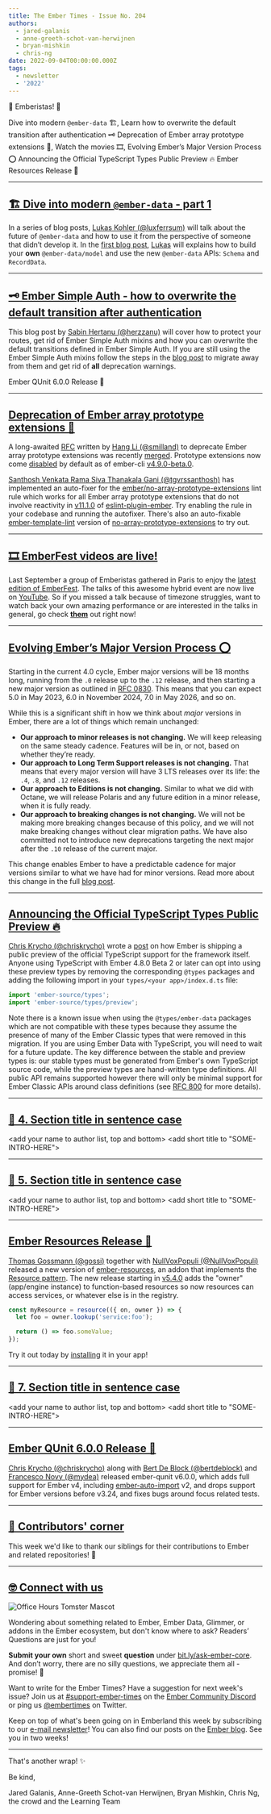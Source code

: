 ```yaml
---
title: The Ember Times - Issue No. 204
authors:
  - jared-galanis
  - anne-greeth-schot-van-herwijnen
  - bryan-mishkin
  - chris-ng
date: 2022-09-04T00:00:00.000Z
tags:
  - newsletter
  - '2022'
---
```


👋 Emberistas! 🐹

Dive into modern `@ember-data` 🏗️,
Learn how to overwrite the default transition after authentication 🗝️
Deprecation of Ember array prototype extensions 🧹,
Watch the movies 🎞,
Evolving Ember’s Major Version Process ⭕
Announcing the Official TypeScript Types Public Preview 🔥
Ember Resources Release 🎉
<SOME-INTRO-HERE-TO-KEEP-THEM-SUBSCRIBERS-READING>

---

## [🏗️ Dive into modern `@ember-data` - part 1](https://blog.lux.name/2-dive-into-ember-data-1/)

In a series of blog posts, [Lukas Kohler (@luxferrsum)](https://github.com/luxferresum) will talk about the future of `@ember-data` and how to use it from the perspective of someone that didn’t develop it. In the [first blog post](https://blog.lux.name/2-dive-into-ember-data-1/), [Lukas](https://github.com/luxferresum) will explains how to build your **own** `@ember-data/model` and use the new `@ember-data` APIs: `Schema` and `RecordData`.

---
<!-- alex ignore simple -->
## [🗝️ Ember Simple Auth - how to overwrite the default transition after authentication](https://sabin.dev/ember-simple-auth-how-to-overwrite-the-default-transition-after-authentication)

<!-- alex ignore simple -->
This blog post by [Sabin Hertanu (@herzzanu)](https://github.com/herzzanu) will cover how to protect your routes, get rid of Ember Simple Auth mixins and how you can overwrite the default transitions defined in Ember Simple Auth. If you are still using the Ember Simple Auth mixins follow the steps in the [blog post](https://sabin.dev/ember-simple-auth-how-to-overwrite-the-default-transition-after-authentication) to migrate away from them and get rid of **all** deprecation warnings.

Ember QUnit 6.0.0 Release 🚀

---

## [Deprecation of Ember array prototype extensions 🧹](https://rfcs.emberjs.com/id/0848-deprecate-array-prototype-extensions/)

<!-- alex ignore Hang -->
A long-awaited [RFC](https://rfcs.emberjs.com/id/0848-deprecate-array-prototype-extensions/) written by [Hang Li (@smilland)](https://github.com/smilland) to deprecate Ember array prototype extensions was recently [merged](https://github.com/emberjs/rfcs/pull/848). Prototype extensions now come [disabled](https://github.com/ember-cli/ember-cli/pull/10017) by default as of ember-cli [v4.9.0-beta.0](https://github.com/ember-cli/ember-cli/releases/tag/v4.9.0-beta.0).

[Santhosh Venkata Rama Siva Thanakala Gani (@tgvrssanthosh)](https://github.com/tgvrssanthosh) has implemented an auto-fixer for the [ember/no-array-prototype-extensions](https://github.com/ember-cli/eslint-plugin-ember/blob/master/docs/rules/no-array-prototype-extensions.md) lint rule which works for all Ember array prototype extensions that do not involve reactivity in [v11.1.0](https://github.com/ember-cli/eslint-plugin-ember/releases/tag/v11.1.0) of [eslint-plugin-ember](https://github.com/ember-cli/eslint-plugin-ember). Try enabling the rule in your codebase and running the autofixer. There's also an auto-fixable [ember-template-lint](https://github.com/ember-template-lint/ember-template-lint) version of [no-array-prototype-extensions](https://github.com/ember-template-lint/ember-template-lint/blob/master/docs/rule/no-array-prototype-extensions.md) to try out.

---

## [🎞 EmberFest videos are live!](https://youtube.com/playlist?list=PLN4SpDLOSVkTA8pYgcgKlo5AsQnZ0fiWV)

Last September a group of Emberistas gathered in Paris to enjoy the [latest edition of EmberFest](https://emberfest.eu). The talks of this awesome hybrid event are now live on [YouTube](https://youtube.com/playlist?list=PLN4SpDLOSVkTA8pYgcgKlo5AsQnZ0fiWV). So if you missed a talk because of timezone struggles, want to watch back your own amazing performance or are interested in the talks in general, go check [**them**](https://youtube.com/playlist?list=PLN4SpDLOSVkTA8pYgcgKlo5AsQnZ0fiWV) out right now!

---

## [Evolving Ember’s Major Version Process ⭕](https://blog.emberjs.com/evolving-embers-major-version-process)

Starting in the current 4.0 cycle, Ember major versions will be 18 months long, running from the `.0` release up to the `.12` release, and then starting a new major version as outlined in [RFC 0830](https://rfcs.emberjs.com/id/0830-evolving-embers-major-version-process/). This means that you can expect 5.0 in May 2023, 6.0 in November 2024, 7.0 in May 2026, and so on.

While this is a significant shift in how we think about *major* versions in Ember, there are a lot of things which remain unchanged:

- **Our approach to minor releases is not changing.** We will keep releasing on the same steady cadence. Features will be in, or not, based on whether they’re ready.
- **Our approach to Long Term Support releases is not changing.** That means that every major version will have 3 LTS releases over its life: the `.4`, `.8`, and `.12` releases.
- **Our approach to Editions is not changing.** Similar to what we did with Octane, we will release Polaris and any future edition in a minor release, when it is fully ready.
- **Our approach to breaking changes is not changing.** We will not be making more breaking changes because of this policy, and we will not make breaking changes without clear migration paths. We have also committed not to introduce new deprecations targeting the next major after the `.10` release of the current major.

This change enables Ember to have a predictable cadence for major versions similar to what we have had for minor versions. Read more about this change in the full [blog post](https://blog.emberjs.com/evolving-embers-major-version-process).

---

## [Announcing the Official TypeScript Types Public Preview 🔥](https://blog.emberjs.com/announcing-official-typescript-types-public-preview/)

[Chris Krycho (@chriskrycho)](https://github.com/chriskrycho) wrote a [post](https://blog.emberjs.com/announcing-official-typescript-types-public-preview/) on how Ember is shipping a public preview of the official TypeScript support for the framework itself. Anyone using TypeScript with Ember 4.8.0 Beta 2 or later can opt into using these preview types by removing the corresponding `@types` packages and adding the following import in your `types/<your app>/index.d.ts` file:

```js
import 'ember-source/types';
import 'ember-source/types/preview';
```

Note there is a known issue when using the `@types/ember-data` packages which are not compatible with these types because they assume the presence of many of the Ember Classic types that were removed in this migration. If you are using Ember Data with TypeScript, you will need to wait for a future update. The key difference between the stable and preview types is: our stable types must be generated from Ember's own TypeScript source code, while the preview types are hand-written type definitions. All public API remains supported however there will only be minimal support for Ember Classic APIs around class definitions (see [RFC 800](https://rfcs.emberjs.com/id/0800-ts-adoption-plan/) for more details).

---

## [🐹 4. Section title in sentence case](section-url)

<change section title emoji>
<consider adding some bold to your paragraph>
<add the contributor in the post in format "FirstName LastName (@githubUserName)" linked to their GitHub account>
<please include link to external article/repo/etc in paragraph / body text, not just header title above>

<add your name to author list, top and bottom>
<add short title to "SOME-INTRO-HERE">

---

## [🐹 5. Section title in sentence case](section-url)

<change section title emoji>
<consider adding some bold to your paragraph>
<add the contributor in the post in format "FirstName LastName (@githubUserName)" linked to their GitHub account>
<please include link to external article/repo/etc in paragraph / body text, not just header title above>

<add your name to author list, top and bottom>
<add short title to "SOME-INTRO-HERE">

---

## [Ember Resources Release 🎉](https://twitter.com/nullvoxpopuli/status/1568694246521319424)

[Thomas Gossmann (@gossi)](https://github.com/gossi) together with [NullVoxPopuli (@NullVoxPopuli)](https://github.com/NullVoxPopuli) released a new version of [ember-resources](https://github.com/NullVoxPopuli/ember-resources), an addon that implements the [Resource pattern](https://ember-resources.pages.dev/#what-is-a-resource). The new release starting in [v5.4.0](https://github.com/NullVoxPopuli/ember-resources/releases/tag/v5.4.0) adds the "owner" (app/engine instance) to function-based resources so now resources can access services, or whatever else is in the registry.

```js
const myResource = resource(({ on, owner }) => {
  let foo = owner.lookup('service:foo');

  return () => foo.someValue;
});
```

Try it out today by [installing](https://ember-resources.pages.dev/#installation) it in your app!

---

## [🐹 7. Section title in sentence case](section-url)

<change section title emoji>
<consider adding some bold to your paragraph>
<add the contributor in the post in format "FirstName LastName (@githubUserName)" linked to their GitHub account>
<please include link to external article/repo/etc in paragraph / body text, not just header title above>

<add your name to author list, top and bottom>
<add short title to "SOME-INTRO-HERE">

---

## [Ember QUnit 6.0.0 Release 🚀](https://github.com/emberjs/ember-qunit/releases/tag/v6.0.0)

[Chris Krycho (@chriskrycho)](https://github.com/chriskrycho) along with [Bert De Block (@bertdeblock)](https://github.com/bertdeblock) and [Francesco Novy (@mydea)](https://github.com/mydea) released ember-qunit v6.0.0, which adds full support for Ember v4, including [ember-auto-import](https://github.com/ef4/ember-auto-import) v2, and drops support for Ember versions before v3.24, and fixes bugs around focus related tests.

---

## [👏 Contributors' corner](https://guides.emberjs.com/release/contributing/repositories/)

<p>This week we'd like to thank our siblings for their contributions to Ember and related repositories! 💖</p>

---

## [🤓 Connect with us](https://docs.google.com/forms/d/e/1FAIpQLScqu7Lw_9cIkRtAiXKitgkAo4xX_pV1pdCfMJgIr6Py1V-9Og/viewform)

<div class="blog-row">
  <img class="float-right small transparent padded" alt="Office Hours Tomster Mascot" title="Readers' Questions" src="/images/tomsters/officehours.png" />

  <p>Wondering about something related to Ember, Ember Data, Glimmer, or addons in the Ember ecosystem, but don't know where to ask? Readers’ Questions are just for you!</p>

  <p><strong>Submit your own</strong> short and sweet <strong>question</strong> under <a href="https://bit.ly/ask-ember-core" target="rq">bit.ly/ask-ember-core</a>. And don’t worry, there are no silly questions, we appreciate them all - promise! 🤞</p>

  <p>Want to write for the Ember Times? Have a suggestion for next week's issue? Join us at <a href="https://discordapp.com/channels/480462759797063690/485450546887786506">#support-ember-times</a> on the <a href="https://discord.gg/emberjs">Ember Community Discord</a> or ping us <a href="https://twitter.com/embertimes">@embertimes</a> on Twitter.</p>

  <p>Keep on top of what's been going on in Emberland this week by subscribing to our <a href="https://embertimes.substack.com/">e-mail newsletter</a>! You can also find our posts on the <a href="https://blog.emberjs.com/tag/newsletter">Ember blog</a>. See you in two weeks!</p>
</div>

---

That's another wrap! ✨

Be kind,

Jared Galanis, Anne-Greeth Schot-van Herwijnen, Bryan Mishkin, Chris Ng, the crowd and the Learning Team
